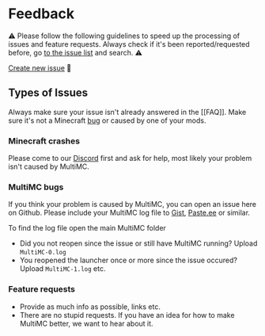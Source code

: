 # Feedback

⚠️ Please follow the following guidelines to speed up the processing of issues and feature requests.
Always check if it's been reported/requested before, go [to the issue list](https://github.com/MultiMC/Launcher/issues?q=is%3Aissue) and search. ⚠️ 

[Create new issue](https://github.com/MultiMC/Launcher/issues/new/choose) 🐞

## Types of Issues
Always make sure your issue isn't already answered in the [[FAQ]]. Make sure it's not a Minecraft [bug](https://bugs.mojang.com/browse/MC) or caused by one of your mods.

### Minecraft crashes

Please come to our [Discord](https://discord.gg/rzK54qN) first and ask for help, most likely your problem isn't caused by MultiMC.

### MultiMC bugs
If you think your problem is caused by MultiMC, you can open an issue here on Github. Please include your MultiMC log file to [Gist](https://gist.github.com/), [Paste.ee](https://paste.ee/) or similar.

To find the log file open the main MultiMC folder

 * Did you not reopen since the issue or still have MultiMC running? Upload `MultiMC-0.log`
 * You reopened the launcher once or more since the issue occured? Upload `MultiMC-1.log` etc.

### Feature requests

* Provide as much info as possible, links etc.
* There are no stupid requests. If you have an idea for how to make MultiMC better, we want to hear about it.
